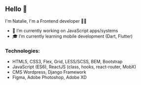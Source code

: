 ## Hello 👋

I'm Natalie, I'm a Frontend developer 👨‍💻

- 🌱 I’m currently working on JavaScript apps/systems
- 🎓 I’m currently learning mobile development (Dart, Flutter)

### Technologies:
- HTML5, CSS3, Flex, Grid, LESS/SCSS, BEM, Bootstrap
- JavaScript (ES6), ReactJS (class, hooks, react-router, MobX)
- CMS Wordpress, Django Framework
- Figma, Adobe Photoshop, Adobe XD

<!-- ### Contacts: -->
